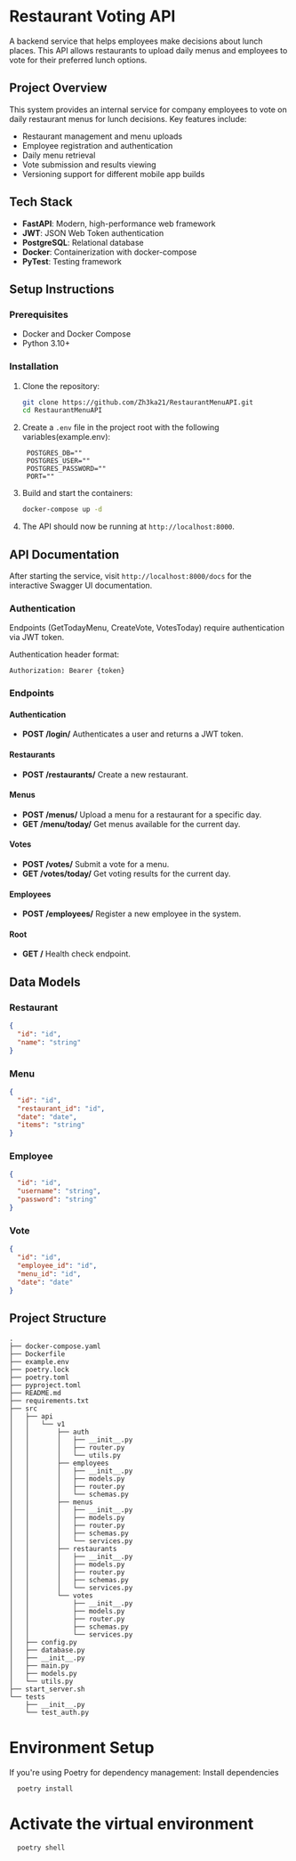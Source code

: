 # Restaurant Voting API

A backend service that helps employees make decisions about lunch places. This API allows restaurants to upload daily menus and employees to vote for their preferred lunch options.

## Project Overview

This system provides an internal service for company employees to vote on daily restaurant menus for lunch decisions. Key features include:

- Restaurant management and menu uploads
- Employee registration and authentication
- Daily menu retrieval
- Vote submission and results viewing
- Versioning support for different mobile app builds

## Tech Stack

- **FastAPI**: Modern, high-performance web framework
- **JWT**: JSON Web Token authentication
- **PostgreSQL**: Relational database
- **Docker**: Containerization with docker-compose
- **PyTest**: Testing framework

## Setup Instructions

### Prerequisites

- Docker and Docker Compose
- Python 3.10+

### Installation

1. Clone the repository:

   ```bash
   git clone https://github.com/Zh3ka21/RestaurantMenuAPI.git
   cd RestaurantMenuAPI
   ```

2. Create a `.env` file in the project root with the following variables(example.env):

   ```
    POSTGRES_DB=""
    POSTGRES_USER=""
    POSTGRES_PASSWORD=""
    PORT=""
   ```

3. Build and start the containers:

   ```bash
   docker-compose up -d
   ```

4. The API should now be running at `http://localhost:8000`.

## API Documentation

After starting the service, visit `http://localhost:8000/docs` for the interactive Swagger UI documentation.

### Authentication

Endpoints (GetTodayMenu, CreateVote, VotesToday) require authentication via JWT token.

Authentication header format:

```
Authorization: Bearer {token}
```

### Endpoints

#### Authentication

- **POST /login/**
  Authenticates a user and returns a JWT token.

#### Restaurants

- **POST /restaurants/**
  Create a new restaurant.

#### Menus

- **POST /menus/**
  Upload a menu for a restaurant for a specific day.
- **GET /menu/today/**
  Get menus available for the current day.

#### Votes

- **POST /votes/**
  Submit a vote for a menu.
- **GET /votes/today/**
  Get voting results for the current day.

#### Employees

- **POST /employees/**
  Register a new employee in the system.

#### Root

- **GET /**
  Health check endpoint.

## Data Models

### Restaurant

```json
{
  "id": "id",
  "name": "string"
}
```

### Menu

```json
{
  "id": "id",
  "restaurant_id": "id",
  "date": "date",
  "items": "string"
}
```

### Employee

```json
{
  "id": "id",
  "username": "string",
  "password": "string"
}
```

### Vote

```json
{
  "id": "id",
  "employee_id": "id",
  "menu_id": "id",
  "date": "date"
}
```

## Project Structure

```
.
├── docker-compose.yaml
├── Dockerfile
├── example.env
├── poetry.lock
├── poetry.toml
├── pyproject.toml
├── README.md
├── requirements.txt
├── src
│   ├── api
│   │   └── v1
│   │       ├── auth
│   │       │   ├── __init__.py
│   │       │   ├── router.py
│   │       │   └── utils.py
│   │       ├── employees
│   │       │   ├── __init__.py
│   │       │   ├── models.py
│   │       │   ├── router.py
│   │       │   └── schemas.py
│   │       ├── menus
│   │       │   ├── __init__.py
│   │       │   ├── models.py
│   │       │   ├── router.py
│   │       │   ├── schemas.py
│   │       │   └── services.py
│   │       ├── restaurants
│   │       │   ├── __init__.py
│   │       │   ├── models.py
│   │       │   ├── router.py
│   │       │   ├── schemas.py
│   │       │   └── services.py
│   │       └── votes
│   │           ├── __init__.py
│   │           ├── models.py
│   │           ├── router.py
│   │           ├── schemas.py
│   │           └── services.py
│   ├── config.py
│   ├── database.py
│   ├── __init__.py
│   ├── main.py
│   ├── models.py
│   └── utils.py
├── start_server.sh
└── tests
    ├── __init__.py
    └── test_auth.py
```

# Environment Setup

If you're using Poetry for dependency management:
Install dependencies

```
  poetry install
```

# Activate the virtual environment

```
  poetry shell
```
